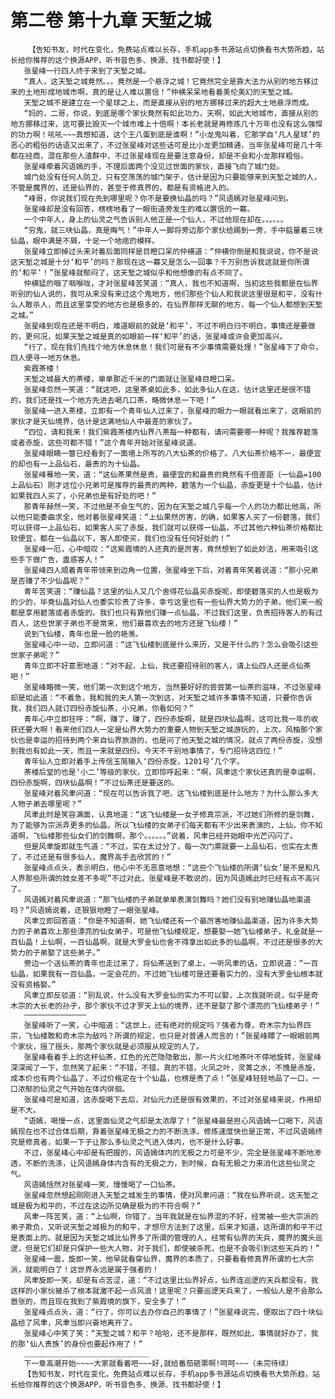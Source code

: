 # 第二卷 第十九章 天堑之城
        【告知书友，时代在变化，免费站点难以长存，手机app多书源站点切换看书大势所趋，站长给你推荐的这个换源APP，听书音色多、换源、找书都好使！】
       张星峰一行四人终于来到了天堑之城。
       “真人，这天堑之城竟然。。。竟然是一个悬浮之城！它竟然完全是靠大法力从别的地方移过来的土地形成地城市啊，真的是让人难以置信！”仲横呆呆地看着美伦美幻的天堑之城。
       天堑之城不是建立在一个星球之上，而是直接从别的地方挪移过来的超大土地悬浮而成。
       “妈的，二哥，你说，到底是哪个家伙竟然有如此功力，天啊，如此大地城市，直接从别的地方挪移过来，这可要比毁灭一个城市难上十倍啊！本长老就是再修炼几十万年也没有这么强悍的功力啊！吼吼~~~真想知道，这个王八蛋到底是谁啊！”小龙鬼叫着，它那学自‘凡人星球’的恶心的粗俗的话语又出来了，不过张星峰对这些话可是比小龙更加精通，当年张星峰可是几十年都在经商，混在那些人渣群中，不过张星峰现在是要注意身份，却是不会和小龙那样粗俗。
       张星峰牵着风语嫣的手，不理后面两个没见过世面的家伙，直接飞向了城门处。
       城门处没有任何人防卫，只有空荡荡的城门架子，估计是因为只要能够来到天堑之城的人，不管是魔界的，还是仙界的，甚至于修真界的，都是有资格进入的。
       “峰哥，你说我们现在先到哪里呢？你不是要换仙晶的吗？”风语嫣对张星峰问到。
       张星峰却是没有回答，楞楞地看了一眼街道旁发生的难以置信的一幕。
       一个中年人，身上的仙灵之气告诉别人他正是一个仙人，不过他现在却在。。。。。。
       “穷鬼，就三块仙晶，真是晦气！”中年人一脚将旁边那个家伙给踢到一旁，手中掂量着三块仙晶，眼中满是不屑，十足一个地痞的模样。
       张星峰立即掉过头来对着后面同样是目瞪口呆的仲横道：“仲横你倒是和我说说，你不是说这天堑之城是十分‘和平’的吗？那现在这一幕又是怎么一回事？千万别告诉我这就是你所谓的‘和平’！”张星峰就郁闷了，这天堑之城似乎和他想像的有点不同了。
       仲横猛的咽了咽喉咙，才对张星峰苦笑道：“真人，我也不知道啊，当初这些我都是在仙界听别的仙人说的，我可从来没有来过这个鬼地方，他们那些个仙人和我说这里很是和平，没有什么人敢杀人，而且这里享受的地方也是极多的，在仙界那样无聊的地方，每一个仙人都想到天堑之城。”
       张星峰到现在还是不明白，难道眼前的就是‘和平’，不过不明白归不明白，事情还是要做的，更何况，如果天堑之城是真的如眼前一样‘和平’的话，张星峰或许会更加高兴。
       “行了，现在我们先找个地方休息休息！我们可是有不少事情需要处理！”张星峰下了命令，四人便寻一地方休息。
       紫霞茶楼！
       天堑之城最大的茶楼，单单那近千米的门面就让张星峰目瞪口呆。
       张星峰忽然一笑道：“就这吧，这里茶桌如此多，如此多仙人在这，估计这里还是很不错的，我们还是找一个地方先进去喝几口茶，略微休息一下吧！”
       张星峰一进入茶楼，立即有一个青年仙人过来了，张星峰的眼力一眼就看出来了，这眼前的家伙才是天仙境界，估计是这满地仙人中最差的家伙了。
       “四位，请和我来！我们紫霞茶楼内仙界八茶每一种都有，请问需要哪一种呢？我推荐碧落或者赤旋，这些可都不错！”这个青年开始对张星峰说道。
       张星峰眼睛一瞥已经看到了一面墙上所写的八大仙茶的价格了。八大仙茶价格不一，最便宜的却也有一上品仙石，最贵的为十仙晶。
       张星峰蓦地一笑，道：“这仙茶果然是贵，最便宜的和最贵的竟然有千倍差距（一仙晶=100上品仙石）刚才这位小兄弟可是推荐的最贵的两种，碧落为一个仙晶，赤旋更是十个仙晶，估计如果我四人买了，小兄弟也是有好处的吧！”
       那青年赫然一笑，不过他是不会生气的，因为在天堑之城几乎每一个人的功力都比他高，所以他只能委曲求全，他对着张星峰笑道：“上仙果然厉害，的确，如果客人买了一份碧落，我们可以获得一上品仙石，如果客人买了赤旋，我们就可以获得一仙晶，不过其他六种仙茶价格都比较便宜，都在一仙晶以下，客人即使买，我们也没有任何好处的！”
       张星峰一厄，心中暗叹：“这紫霞境的人还真的是厉害，竟然想到了如此妙法，用来吸引这些手下做广告，蛊惑客人！”
       张星峰四人顺着青年带领来到边角一位置，张星峰坐下后，对着青年笑着说道：“那小兄弟是否赚了不少仙晶呢？”
       青年苦笑道：“赚仙晶？这里的仙人又几个舍得花仙晶买赤旋呢，即使碧落买的人也是极为的少的，毕竟仙晶对仙人也委实珍贵了许多，幸亏这里也有一些仙界大势力的子弟，他们来一般都是享用碧落或者赤旋的。我们也只有靠他们赚一点仙晶，不过我们这里，负责招待客人的有过百人，这些世家子弟也不是常来，他们最喜欢去的地方还是飞仙楼！”
       说到飞仙楼，青年也是一脸的艳羡。
       张星峰心中一动，立即问道：“这飞仙楼到底是什么来历，又是干什么的？怎么会吸引这些世家子弟呢？”
       青年立即不好意思地道：“对不起，上仙，我还要招待别的客人，请上仙四人还是点仙茶吧！”
       张星峰略微一笑，他们第一次到这个地方，当然要好好的尝尝第一仙茶的滋味，不过张星峰却是如此道：“不着急，我和我的夫人第一次到这，对天堑之城许多事情不知道，只要你告诉我，我们四人就订四份赤旋仙茶，小兄弟，你看如何？”
       青年心中立即狂呼：“啊，赚了，赚了，四份赤旋啊，就是四块仙晶啊，这可比我一年的收获还要大啊！看来他们四人一定是仙界大势力的重要人物到天堑之城游玩的，上次，风柚那个家伙也是幸运的招待到两个来自仙界旅游的，也是问了他天堑之城的情况，就点了两份赤旋，没想到我也有如此一天，而且一来就是四份。今天不干别地事情了，专门招待这四位！”
       青年仙人立即对着手上传信玉简输入‘四份赤旋，1201号’几个字。
       茶楼后堂的也是‘小二’等级的家伙，立即惊呼起来：“啊，风聿这个家伙还真的是幸运啊，四份赤旋啊，四块仙晶啊！”不过仙茶还是要送的。
       张星峰对着风聿问道：“现在可以告诉我了吧，这飞仙楼到底是什么地方？为什么那么多大人物子弟去哪里呢？”
       风聿此时是笑容满面，认真地道：“这飞仙楼是一女子修真宗派，不过她们所修的是剑舞，为了能够为宗派弄更多的仙晶，所以飞仙楼的女弟子们每天都有不少出来表演的，上仙，你不知道啊，飞仙楼那些仙女们的剑舞啊，那个。。。。。。”说着，风聿已经开始眼中光芒闪闪了。
       但是风聿旋即就生气道：“不过，实在太过分了，每一次门票就要一上品仙石，也实在太贵了，不过还是有很多仙人，魔界高手去欣赏的！”
       张星峰点点头，表示明白，他心中不无恶意地想：“这些个飞仙楼的所谓‘仙女’是不是和凡人界那些所谓的妓女差不多呢”不过对此，张星峰是不敢说的，因为风语嫣此时已经有点不高兴了。
       风语嫣对着风聿说道：“那飞仙楼的子弟就单单表演剑舞吗？她们没有别地赚仙晶地渠道吗？”风语嫣说着，还狠狠地瞪了一眼张星峰。
       风聿立即回答道：“你是不知道啊，她飞仙楼还有一个最厉害地赚仙晶渠道，因为许多大势力的子弟喜欢上那些漂亮的仙女弟子，可是他飞仙楼规定，想要娶一她飞仙楼弟子，礼金就是一百仙晶！上仙啊，一百仙晶啊，就是大罗金仙也舍不得拿出如此多的仙晶啊，不过还是很多的大势力的子弟娶了这些弟子。”
       旁边一个送仙茶的青年也走过来了，将仙茶送到了桌上，一听风聿的话，立即说道：“一百仙晶，如果我有一百仙晶，一定会花的，不过她飞仙楼可是还要看实力的，没有大罗金仙根本就没有资格娶。”
       风聿立即反驳道：“别乱说，什么没有大罗金仙的实力不可以娶，上次我就听说，似乎是奇木宗的大长老的孙子，那个家伙不过才罗天上仙的境界，还不是娶了那个漂亮的飞仙楼弟子！”
       ——————————————
       张星峰听了一笑，心中暗道：“这世上，还有绝对的规定吗？强者为尊，奇木宗为仙界四宗，飞仙楼敢和奇木宗为敌吗？所谓的规定，也只是对普通人而言的！”张星峰瞟了一眼眼前两个家伙，摇了摇头，那两个家伙就是必须服从规定的人了。
       张星峰看着手上的这杯仙茶，红色的光芒隐隐散出，那一片火红地茶叶不停地旋转，张星峰深深闻了一下，忽然笑了起来：“不错，不错，真的不错，火凤之叶，灵菁之水，不愧是赤旋，成本价也有两个仙晶了，不过价格定在十个仙晶，也楞是贵了点！”张星峰轻轻地品了一口，一口浓郁的仙灵之气开始在体内徘徊。
       张星峰可是知道，这赤旋喝下去后，对仙元力还是很有效果的，不过对张星峰来说，作用却是不大。
       “语嫣，喝慢一点，这里面仙灵之气却是太浓厚了！”张星峰最是担心风语嫣一口喝下，风语嫣现在也不过合体后期，靠着张星峰无极之力的不断洗涤，修炼速度快也是正常，不过风语嫣终究是修真者，如果一下子让那么多仙灵之气进入体内，也不是什么好事。
       不过，张星峰心中却是有把握的，风语嫣体内的无极之力可是不少，完全是张星峰不断地渗透，不断的洗涤，让风语嫣身体内含有的无极之力，到时候，自有无极之力来消化这些仙灵之气。
       风语嫣恬然对张星峰一笑，慢慢喝了一口仙茶。
       张星峰忽然想起刚刚进入天堑之城发生的事情，便对风聿问道：“我在仙界听说，这天堑之城是极为和平的，不过在这边所见确是极为的不符合啊？”
       风聿一阵苦笑，道：“上仙啊，你错了，当年我就是在仙界混的不好，经常被一些大宗派的弟子欺负，又听说天堑之城极为的和平，才想尽方法到了这里，后来才知道，这所谓的和平不过是表面上的。就是因为天堑之城比仙界多了所谓的管理的人，经常有仙界的天兵，魔界的魔头巡逻，但是它们却是只保护一些大人物，对于我们，即使被杀死，也是不会吸引到这些天兵的！”
       张星峰一震，旋即一笑，他早就看穿仙界，魔界的本质了，只要看看修真界所谓的七大宗派，就能明白了！这世界永远是属于强者的！
       风聿旋即一笑，却是有点苦涩，道：“不过这里比仙界好点，仙界连巡逻的天兵都没有，我这样的小家伙被杀了根本就激不起一点风浪！这里呢？只要巡逻天兵来了，一般仙人是不会那么嚣张的，而且现在我到了紫霞境的旗下，安全多了！”
       张星峰点点头，道：“行了，你可以去办你自己的事情了！”张星峰说完，便取出了四十块仙晶给了风聿，风聿当即兴奋地离开了。
       张星峰心中笑了笑：“天堑之城？和平？哈哈，还不是那样，既然如此，事情就好办了，我的那‘仙人贵族’的身份也要起作用了！”
       ____________________________
       下一章高潮开始~~~~大家就看着吧~~~好,就给番茄砸票啊!呵呵~~~（未完待续）
       【告知书友，时代在变化，免费站点难以长存，手机app多书源站点切换看书大势所趋，站长给你推荐的这个换源APP，听书音色多、换源、找书都好使！】